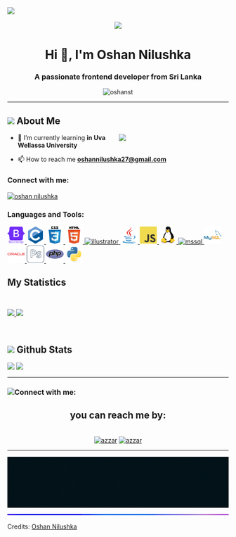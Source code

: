 <img src="https://user-images.githubusercontent.com/73097560/115834477-dbab4500-a447-11eb-908a-139a6edaec5c.gif">
 
<p align="center">
<picture align="center"><img src = "https://github.com/7oSkaaa/7oSkaaa/blob/main/Images/about_me.gif?raw=true" width = 150px></picture>
</p>

<h1 align="center">Hi 👋, I'm Oshan Nilushka</h1>
<h3 align="center">A passionate frontend developer from Sri Lanka</h3>

<p align="center"> <img src="https://komarev.com/ghpvc/?username=oshanst&label=Profile%20views&color=0e75b6&style=flat" alt="oshanst" /> </p>

---

## <img src="https://c.tenor.com/NCRHhqkXrJYAAAAi/programmers-go-internet.gif" width="25">  <b>About Me</b>
<picture> <img align="right" src="https://github.com/7oSkaaa/7oSkaaa/blob/main/Images/Right_Side.gif?raw=true" width = 250px></picture>

- 🌱 I’m currently learning **in Uva Wellassa University**

- 📫 How to reach me **oshannilushka27@gmail.com**

<h3 align="left">Connect with me:</h3>
<p align="left">
<a href="https://linkedin.com/in/oshan nilushka" target="blank"><img align="center" src="https://raw.githubusercontent.com/rahuldkjain/github-profile-readme-generator/master/src/images/icons/Social/linked-in-alt.svg" alt="oshan nilushka" height="30" width="40" /></a>
</p>

<h3 align="left">Languages and Tools:</h3>
<p align="left"> <a href="https://getbootstrap.com" target="_blank" rel="noreferrer"> <img src="https://raw.githubusercontent.com/devicons/devicon/master/icons/bootstrap/bootstrap-plain-wordmark.svg" alt="bootstrap" width="40" height="40"/> </a> <a href="https://www.cprogramming.com/" target="_blank" rel="noreferrer"> <img src="https://raw.githubusercontent.com/devicons/devicon/master/icons/c/c-original.svg" alt="c" width="40" height="40"/> </a> <a href="https://www.w3schools.com/css/" target="_blank" rel="noreferrer"> <img src="https://raw.githubusercontent.com/devicons/devicon/master/icons/css3/css3-original-wordmark.svg" alt="css3" width="40" height="40"/> </a> <a href="https://www.w3.org/html/" target="_blank" rel="noreferrer"> <img src="https://raw.githubusercontent.com/devicons/devicon/master/icons/html5/html5-original-wordmark.svg" alt="html5" width="40" height="40"/> </a> <a href="https://www.adobe.com/in/products/illustrator.html" target="_blank" rel="noreferrer"> <img src="https://www.vectorlogo.zone/logos/adobe_illustrator/adobe_illustrator-icon.svg" alt="illustrator" width="40" height="40"/> </a> <a href="https://www.java.com" target="_blank" rel="noreferrer"> <img src="https://raw.githubusercontent.com/devicons/devicon/master/icons/java/java-original.svg" alt="java" width="40" height="40"/> </a> <a href="https://developer.mozilla.org/en-US/docs/Web/JavaScript" target="_blank" rel="noreferrer"> <img src="https://raw.githubusercontent.com/devicons/devicon/master/icons/javascript/javascript-original.svg" alt="javascript" width="40" height="40"/> </a> <a href="https://www.linux.org/" target="_blank" rel="noreferrer"> <img src="https://raw.githubusercontent.com/devicons/devicon/master/icons/linux/linux-original.svg" alt="linux" width="40" height="40"/> </a> <a href="https://www.microsoft.com/en-us/sql-server" target="_blank" rel="noreferrer"> <img src="https://www.svgrepo.com/show/303229/microsoft-sql-server-logo.svg" alt="mssql" width="40" height="40"/> </a> <a href="https://www.mysql.com/" target="_blank" rel="noreferrer"> <img src="https://raw.githubusercontent.com/devicons/devicon/master/icons/mysql/mysql-original-wordmark.svg" alt="mysql" width="40" height="40"/> </a> <a href="https://www.oracle.com/" target="_blank" rel="noreferrer"> <img src="https://raw.githubusercontent.com/devicons/devicon/master/icons/oracle/oracle-original.svg" alt="oracle" width="40" height="40"/> </a> <a href="https://www.photoshop.com/en" target="_blank" rel="noreferrer"> <img src="https://raw.githubusercontent.com/devicons/devicon/master/icons/photoshop/photoshop-line.svg" alt="photoshop" width="40" height="40"/> </a> <a href="https://www.php.net" target="_blank" rel="noreferrer"> <img src="https://raw.githubusercontent.com/devicons/devicon/master/icons/php/php-original.svg" alt="php" width="40" height="40"/> </a> <a href="https://www.python.org" target="_blank" rel="noreferrer"> <img src="https://raw.githubusercontent.com/devicons/devicon/master/icons/python/python-original.svg" alt="python" width="40" height="40"/> </a> </p>

## My Statistics

<br/>
<p align="left">
  <a href="https://github.com/OshanST/OshanST/edit/main/README.md">
  <img width="45.5%" src="https://github-readme-stats.vercel.app/api?username=Oshan Nilushka&show_icons=true&theme=gruvbox&hide_border=true" />                 
    <img width="45.5%" src="https://github-readme-streak-stats.herokuapp.com/?user=Oshan Nilushka&theme=gruvbox&hide_border=true" />
  </a>
</p>
<br>



## <picture> <img src = "https://github.com/7oSkaaa/7oSkaaa/blob/main/Images/Statistics.gif?raw=true" width = 50px>  </picture> Github Stats
<p align="left">
  <a "https://github.com/OshanST/OshanST/edit/main/README.md">
  <img width="30.5%" src="https://github-readme-stats.vercel.app/api?username=Oshan-Nilushka&show_icons=true&locale=en&count_private=true&hide_rank=true&custom_title=My%20GitHub%20Stats&disable_animations=true&theme=tokyonight"/>
    <img width="49.5%" src="https://github-readme-activity-graph.vercel.app/graph?username=Oshan Nilushka&theme=react-dark&hide_border=true&area=true" />
  </a>
</p>

---

<h3 align="left"><img src='https://raw.githubusercontent.com/ShahriarShafin/ShahriarShafin/main/Assets/handshake.gif' width="100px">Connect with me:</h3>
<h2 align="center">you can reach me by:</h2>
    <p align="center">
      <br/>
      <a href="https://linkedin.com/in/Oshan Nilushka" target="blank"><img align="center"
         src="https://img.shields.io/badge/linkedin-%231DA1F2.svg?style=for-the-badge&logo=linkedin&logoColor=white"
         alt="azzar" height="30"/></a>
      <a href="oshannilushka27@gmail.com" target="blank"><img align="center"
         src="https://img.shields.io/badge/gmail-EA4335.svg?style=for-the-badge&logo=gmail&logoColor=white"
         alt="azzar" height="30"/></a>
</p>
  
  
-----


<img src="https://github.com/AnderMendoza/AnderMendoza/raw/main/assets/banner-footer.gif">

<img src="https://github.com/AnderMendoza/AnderMendoza/raw/main/assets/line-neon.gif" width="100%">


Credits: [Oshan Nilushka](https://github.com/OshanST/OshanST/edit/main/README.md)
